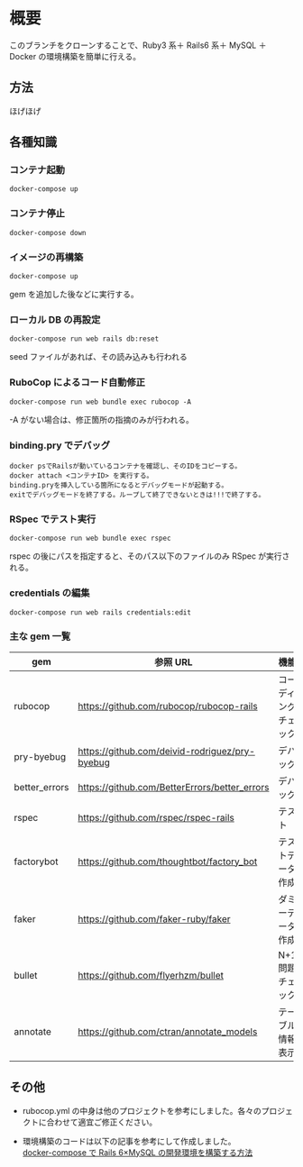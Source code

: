 # 概要

このブランチをクローンすることで、Ruby3 系＋ Rails6 系＋ MySQL ＋ Docker の環境構築を簡単に行える。

## 方法

ほげほげ

## 各種知識

### コンテナ起動

```
docker-compose up
```

### コンテナ停止

```
docker-compose down
```

### イメージの再構築

```
docker-compose up
```

gem を追加した後などに実行する。

### ローカル DB の再設定

```
docker-compose run web rails db:reset
```

seed ファイルがあれば、その読み込みも行われる

### RuboCop によるコード自動修正

```
docker-compose run web bundle exec rubocop -A
```

-A がない場合は、修正箇所の指摘のみが行われる。

### binding.pry でデバッグ

```
docker psでRailsが動いているコンテナを確認し、そのIDをコピーする。
docker attach <コンテナID> を実行する。
binding.pryを挿入している箇所になるとデバッグモードが起動する。
exitでデバッグモードを終了する。ループして終了できないときは!!!で終了する。
```

### RSpec でテスト実行

```
docker-compose run web bundle exec rspec
```

rspec の後にパスを指定すると、そのパス以下のファイルのみ RSpec が実行される。

### credentials の編集

```
docker-compose run web rails credentials:edit
```

### 主な gem 一覧

| gem           | 参照 URL                                       | 機能                 |
| ------------- | ---------------------------------------------- | -------------------- |
| rubocop       | https://github.com/rubocop/rubocop-rails       | コーディングチェック |
| pry-byebug    | https://github.com/deivid-rodriguez/pry-byebug | デバッグ             |
| better_errors | https://github.com/BetterErrors/better_errors  | デバッグ             |
| rspec         | https://github.com/rspec/rspec-rails           | テスト               |
| factorybot    | https://github.com/thoughtbot/factory_bot      | テストデータ作成     |
| faker         | https://github.com/faker-ruby/faker            | ダミーデータ作成     |
| bullet        | https://github.com/flyerhzm/bullet             | N+1 問題チェック     |
| annotate      | https://github.com/ctran/annotate_models       | テーブル情報表示     |

## その他

- rubocop.yml の中身は他のプロジェクトを参考にしました。各々のプロジェクトに合わせて適宜ご修正ください。

- 環境構築のコードは以下の記事を参考にして作成しました。<br>
  [docker-compose で Rails 6×MySQL の開発環境を構築する方法](https://tmasuyama1114.com/docker-compose-rails6-mysql-development/)
